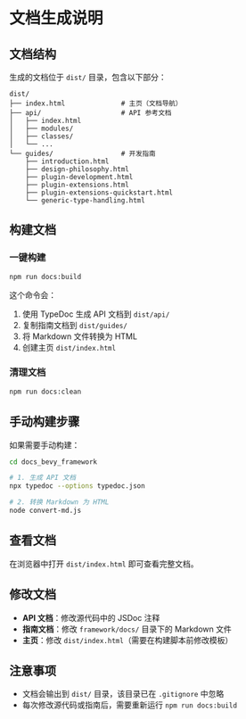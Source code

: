 # 文档生成说明

## 文档结构

生成的文档位于 `dist/` 目录，包含以下部分：

```
dist/
├── index.html              # 主页（文档导航）
├── api/                    # API 参考文档
│   ├── index.html
│   ├── modules/
│   ├── classes/
│   └── ...
└── guides/                 # 开发指南
    ├── introduction.html
    ├── design-philosophy.html
    ├── plugin-development.html
    ├── plugin-extensions.html
    ├── plugin-extensions-quickstart.html
    └── generic-type-handling.html
```

## 构建文档

### 一键构建

```bash
npm run docs:build
```

这个命令会：
1. 使用 TypeDoc 生成 API 文档到 `dist/api/`
2. 复制指南文档到 `dist/guides/`
3. 将 Markdown 文件转换为 HTML
4. 创建主页 `dist/index.html`

### 清理文档

```bash
npm run docs:clean
```

## 手动构建步骤

如果需要手动构建：

```bash
cd docs_bevy_framework

# 1. 生成 API 文档
npx typedoc --options typedoc.json

# 2. 转换 Markdown 为 HTML
node convert-md.js
```

## 查看文档

在浏览器中打开 `dist/index.html` 即可查看完整文档。

## 修改文档

- **API 文档**：修改源代码中的 JSDoc 注释
- **指南文档**：修改 `framework/docs/` 目录下的 Markdown 文件
- **主页**：修改 `dist/index.html`（需要在构建脚本前修改模板）

## 注意事项

- 文档会输出到 `dist/` 目录，该目录已在 `.gitignore` 中忽略
- 每次修改源代码或指南后，需要重新运行 `npm run docs:build`

